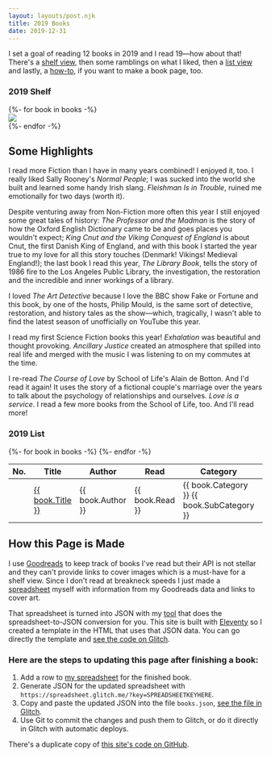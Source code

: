 ```yaml
---
layout: layouts/post.njk
title: 2019 Books
date: 2019-12-31
---
```


I set a goal of reading 12 books in 2019 and I read 19—how about that! There's a [shelf view](#book-shelf), then some ramblings on what I liked, then a [list view](#book-list) and lastly, a [how-to](#how-to-books), if you want to make a book page, too.

<h3 id="book-shelf">2019 Shelf</h2>
<div class="book-shelf-container">
  {%- for book in books -%}
  <div class="book">
    <a href="{{ book.GoodreadsURL }}">
      <img src="{{ book.CoverURL }}">
    </a>
    <!-- <h3>{{ book.Title }}</h3> -->
  </div>
  {%- endfor -%}
</div>

## Some Highlights

I read more Fiction than I have in many years combined! I enjoyed it, too. I really liked Sally Rooney's _Normal People_; I was sucked into the world she built and learned some handy Irish slang. _Fleishman Is in Trouble_, ruined me emotionally for two days (worth it).

Despite venturing away from Non-Fiction more often this year I still enjoyed some great tales of history: _The Professor and the Madman_ is the story of how the Oxford English Dictionary came to be and goes places you wouldn't expect; _King Cnut and the Viking Conquest of England_ is about Cnut, the first Danish King of England, and with this book I started the year true to my love for all this story touches (Denmark! Vikings! Medieval England!); the last book I read this year, _The Library Book_, tells the story of 1986 fire to the Los Angeles Public Library, the investigation, the restoration and the incredible and inner workings of a library.


I loved _The Art Detective_ because I love the BBC show Fake or Fortune and this book, by one of the hosts, Philip Mould, is the same sort of detective, restoration, and history tales as the show—which, tragically, I wasn't able to find the latest season of unofficially on YouTube this year.

I read my first Science Fiction books this year! _Exhalation_ was beautiful and thought provoking. _Ancillary Justice_ created an atmosphere that spilled into real life and merged with the music I was listening to on my commutes at the time.

I re-read _The Course of Love_ by School of Life's Alain de Botton. And I'd read it again! It uses the story of a fictional couple's marriage over the years to talk about the psychology of relationships and ourselves. _Love is a service_. I read a few more books from the School of Life, too. And I'll read more!

<h3 id="book-list">2019 List</h2>
<div class="book-list-container">
  <table>
    <thead>
      <tr>
        <th>No.</th><th>Title</th><th>Author</th><th>Read</th><th>Category</th><th>Pages</th><th>Rating</th>
      </tr>
    </thead>
    <tbody>
      {%- for book in books -%}
      <tr>
        <td class="table-row-number"></td><td><a href="{{ book.GoodreadsURL }}">{{ book.Title }}</a></td><td>{{ book.Author }}</td><td>{{ book.Read }}</td><td>{{ book.Category }} <span class="meta-text">{{ book.SubCategory }}</span></td><td class="center">{{ book.Pages }}</td><td class="center">{{ book.Rating }}</td>
      </tr>
      {%- endfor -%}
    </tbody>
  </table>
</div>

<h2 id="how-to-books">How this Page is Made</h2>
<p>I use <a href="https://www.goodreads.com/user/show/768192-jlord" target="_blank">Goodreads</a> to keep track of books I've read but their API is not stellar and they can't provide links to cover images which is a must-have for a shelf view. Since I don't read at breakneck speeds I just made a <a href="https://docs.google.com/spreadsheets/d/1tJtKdvCWCLLv9mZwTFjSXM6t2mMfPHgkhtWJDBdpjYc/edit?usp=sharing" target="_blank">spreadsheet</a> myself with information from my Goodreads data and links to cover art.</p>

<p>That spreadsheet is turned into JSON with my <a href="https://spreadsheet.glitch.me" target="_blank">tool</a> that does the spreadsheet-to-JSON conversion for you. This site is built with <a href="https://www.11ty.dev" target="_blank">Eleventy</a> so I created a template in the HTML that uses that JSON data. You can go directly the template and <a href="https://glitch.com/edit/#!/veil-look?path=src/_includes/posts/2019-books.md" target="_blank">see the code on Glitch</a>.</p>

<h3>Here are the steps to updating this page after finishing a book:</h3>

<ol>
  <li>Add a row to <a href="https://docs.google.com/spreadsheets/d/1tJtKdvCWCLLv9mZwTFjSXM6t2mMfPHgkhtWJDBdpjYc/edit?usp=sharing" target="_blank">my spreadsheet</a> for the finished book.</li>
  <li>Generate JSON for the updated spreadsheet with <code>https://spreadsheet.glitch.me/?key=SPREADSHEETKEYHERE</code>.</li>
  <li>Copy and paste the updated JSON into the file <code>books.json</code>, <a href="https://glitch.com/edit/#!/veil-look?path=src/_data/books.json" target="_blank">see the file in Glitch</a>.</li>
  <li>Use Git to commit the changes and push them to Glitch, or do it directly in Glitch with automatic deploys.</li>
</ol>

There's a duplicate copy of <a href="https://github.com/jlord/veil-look" target="_blank">this site's code on GitHub</a>.
